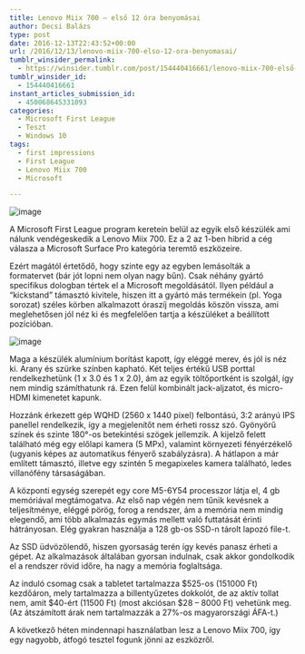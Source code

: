```yaml
---
title: Lenovo Miix 700 – első 12 óra benyomásai
author: Decsi Balázs
type: post
date: 2016-12-13T22:43:52+00:00
url: /2016/12/13/lenovo-miix-700-elso-12-ora-benyomasai/
tumblr_winsider_permalink:
  - https://winsider.tumblr.com/post/154440416661/lenovo-miix-700-első-12-óra-benyomásai
tumblr_winsider_id:
  - 154440416661
instant_articles_submission_id:
  - 450068645331093
categories:
  - Microsoft First League
  - Teszt
  - Windows 10
tags:
  - first impressions
  - First League
  - Lenovo Miix 700
  - Microsoft

---
```

![image][1]

A Microsoft First League program keretein belül az egyik első készülék ami nálunk vendégeskedik a Lenovo Miix 700. Ez a 2 az 1-ben hibrid a cég válasza a Microsoft Surface Pro kategória teremtő eszközeire.

<!-- more -->

Ezért magától értetődő, hogy szinte egy az egyben lemásolták a formatervet (bár jót lopni nem olyan nagy bűn). Csak néhány gyártó specifikus dologban tértek el a Microsoft megoldásától. Ilyen például a “kickstand” támasztó kivitele, hiszen itt a gyártó más termékein (pl. Yoga sorozat) széles körben alkalmazott óraszíj megoldás köszön vissza, ami meglehetősen jól néz ki és megfelelően tartja a készüléket a beállított pozícióban.

![image][2] 

Maga a készülék alumínium borítást kapott, így eléggé merev, és jól is néz ki. Arany és szürke színben kapható. Két teljes értékű USB porttal rendelkezhetünk (1 x 3.0 és 1 x 2.0), ám az egyik töltőportként is szolgál, így nem mindig számíthatunk rá. Ezen felül kombinált jack-aljzatot, és micro-HDMI kimenetet kapunk.

Hozzánk érkezett gép WQHD (2560 x 1440 pixel) felbontású, 3:2 arányú IPS panellel rendelkezik, így a megjelenítőt nem érheti rossz szó. Gyönyörű színek és szinte 180°-os betekintési szögek jellemzik. A kijelző felett található még egy előlapi kamera (5 MPx), valamint környezeti fényérzékelő (ugyanis képes az automatikus fényerő szabályzásra). A hátlapon a már említett támasztó, illetve egy szintén 5 megapixeles kamera található, ledes villanófény társaságában.

A központi egység szerepét egy core M5-6Y54 processzor látja el, 4 gb memóriával megtámogatva. Az első nap végén nem tűnik kevésnek a teljesítménye, eléggé pörög, forog a rendszer, ám a memória nem mindig elegendő, ami több alkalmazás egymás mellett való futtatását érinti hátrányosan. Elég gyakran használja a 128 gb-os SSD-n tárolt lapozó file-t.

Az SSD üdvözölendő, hiszen gyorsaság terén így kevés panasz érheti a gépet. Az alkalmazások általában gyorsan indulnak, csak akkor gondolkodik el a rendszer rövid időre, ha nagy a memória foglaltsága.

Az induló csomag csak a tabletet tartalmazza $525-os (151000 Ft) kezdőáron, mely tartalmazza a billentyűzetes dokkolót, de az aktív tollat nem, amit $40-ért (11500 Ft) (most akciósan $28 &#8211; 8000 Ft) vehetünk meg. (Az átszámított árak nem tartalmazzák a 27%-os magyarországi ÁFA-t.)

A következő héten mindennapi használatban lesz a Lenovo Miix 700, így egy nagyobb, átfogó tesztel fogunk jönni az eszközről.

 [1]: https://68.media.tumblr.com/67583034f6e4aa13680850c0391cfa79/tumblr_inline_oi5e03MqRu1uz1ind_540.jpg
 [2]: https://68.media.tumblr.com/efe32d630bbf70d556dbc90ed2a920ef/tumblr_inline_oi5e6mBbPs1uz1ind_540.jpg